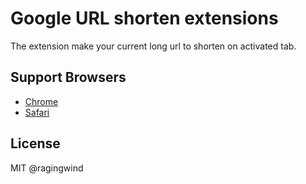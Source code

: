 # Google URL shorten extensions

The extension make your current long url to shorten on activated tab.

## Support Browsers

- [Chrome](chrome)
- [Safari](safari)

## License

MIT @ragingwind
